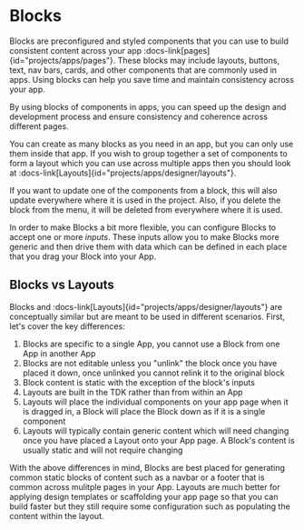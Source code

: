 # Blocks

Blocks are preconfigured and styled components that you can use to build consistent content across your app :docs-link[pages]{id="projects/apps/pages"}. These blocks may include layouts, buttons, text, nav bars, cards, and other components that are commonly used in apps. Using blocks can help you save time and maintain consistency across your app.

By using blocks of components in apps, you can speed up the design and development process and ensure consistency and coherence across different pages.

You can create as many blocks as you need in an app, but you can only use them inside that app. If you wish to group together a set of components to form a layout which you can use across multiple apps then you should look at :docs-link[Layouts]{id="projects/apps/designer/layouts"}.

If you want to update one of the components from a block, this will also update everywhere where it is used in the project. Also, if you delete the block from the menu, it will be deleted from everywhere where it is used.

In order to make Blocks a bit more flexible, you can configure Blocks to accept one or more _inputs_. These inputs allow you to make Blocks more generic and then drive them with data which can be defined in each place that you drag your Block into your App.

## Blocks vs Layouts

Blocks and :docs-link[Layouts]{id="projects/apps/designer/layouts"} are conceptually similar but are meant to be used in different scenarios. First, let's cover the key differences:

1. Blocks are specific to a single App, you cannot use a Block from one App in another App
2. Blocks are not editable unless you "unlink" the block once you have placed it down, once unlinked you cannot relink it to the original block
3. Block content is static with the exception of the block's inputs
4. Layouts are built in the TDK rather than from within an App
5. Layouts will place the individual components on your app page when it is dragged in, a Block will place the Block down as if it is a single component
6. Layouts will typically contain generic content which will need changing once you have placed a Layout onto your App page. A Block's content is usually static and will not require changing

With the above differences in mind, Blocks are best placed for generating common static blocks of content such as a navbar or a footer that is common across mulitple pages in your App. Layouts are much better for applying design templates or scaffolding your app page so that you can build faster but they still require some configuration such as populating the content within the layout.
